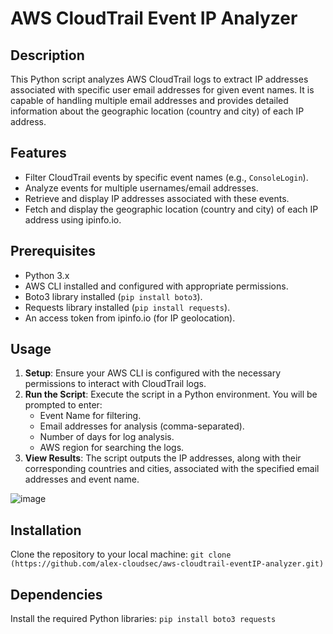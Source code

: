 # AWS CloudTrail Event IP Analyzer

## Description
This Python script analyzes AWS CloudTrail logs to extract IP addresses associated with specific user email addresses for given event names. It is capable of handling multiple email addresses and provides detailed information about the geographic location (country and city) of each IP address.

## Features
- Filter CloudTrail events by specific event names (e.g., `ConsoleLogin`).
- Analyze events for multiple usernames/email addresses.
- Retrieve and display IP addresses associated with these events.
- Fetch and display the geographic location (country and city) of each IP address using ipinfo.io.

## Prerequisites
- Python 3.x
- AWS CLI installed and configured with appropriate permissions.
- Boto3 library installed (`pip install boto3`).
- Requests library installed (`pip install requests`).
- An access token from ipinfo.io (for IP geolocation).

## Usage
1. **Setup**: Ensure your AWS CLI is configured with the necessary permissions to interact with CloudTrail logs.
2. **Run the Script**: Execute the script in a Python environment. You will be prompted to enter:
   - Event Name for filtering.
   - Email addresses for analysis (comma-separated).
   - Number of days for log analysis.
   - AWS region for searching the logs.
3. **View Results**: The script outputs the IP addresses, along with their corresponding countries and cities, associated with the specified email addresses and event name.

![image](https://github.com/dvinskikh/aws-cloudtrail-eventIP-analyzer/assets/102820548/9e56348c-23b4-4aa5-894c-00c6217b61c4)

## Installation
Clone the repository to your local machine: `git clone (https://github.com/alex-cloudsec/aws-cloudtrail-eventIP-analyzer.git)`

## Dependencies
Install the required Python libraries: `pip install boto3 requests`
